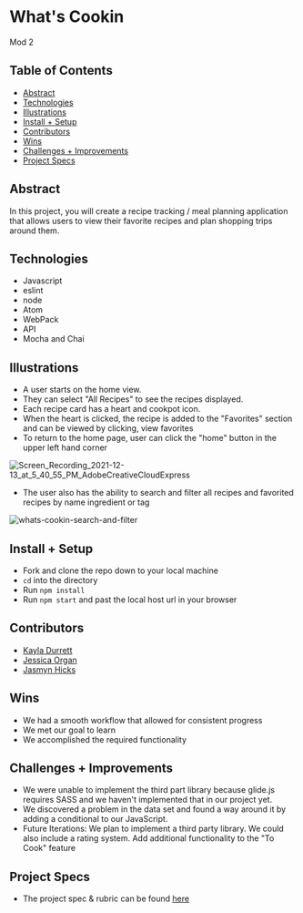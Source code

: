# What's Cookin
Mod 2

## Table of Contents
  - [Abstract](#abstract)
  - [Technologies](#technologies)
  - [Illustrations](#illustrations)
  - [Install + Setup](#set-up)
  - [Contributors](#contributors)
  - [Wins](#wins)
  - [Challenges + Improvements](#challenges-+-Improvements)
  - [Project Specs](#project-specs)

## Abstract
In this project, you will create a recipe tracking / meal planning application that allows users to view their favorite recipes and plan shopping trips around them.

## Technologies
  - Javascript
  - eslint
  - node
  - Atom
  - WebPack
  - API
  - Mocha and Chai

## Illustrations

 - A user starts on the home view.
 - They can select "All Recipes" to see the recipes displayed.
 - Each recipe card has a heart and cookpot icon.
 - When the heart is clicked, the recipe is added to the "Favorites" section and can be viewed by clicking, view favorites
 - To return to the home page, user can click the "home" button in the upper left hand corner

 ![Screen_Recording_2021-12-13_at_5_40_55_PM_AdobeCreativeCloudExpress](https://user-images.githubusercontent.com/78129211/145912073-a2f7453c-6c4b-4c17-a42a-0b7a40691571.gif)

 - The user also has the ability to search and filter all recipes and favorited recipes by name ingredient or tag

 ![whats-cookin-search-and-filter](https://user-images.githubusercontent.com/78129211/145909826-064e4061-4a45-4553-808b-5b5da77f997d.gif)

## Install + Setup
  - Fork and clone the repo down to your local machine
  - `cd` into the directory
  - Run `npm install`
  - Run `npm start` and past the local host url in your browser

## Contributors
  - [Kayla Durrett](https://github.com/krdurrett)
  - [Jessica Organ](https://github.com/Jorgan612)
  - [Jasmyn Hicks](https://github.com/jasmyn2244)

## Wins
  - We had a smooth workflow that allowed for consistent progress
  - We met our goal to learn
  - We accomplished the required functionality

## Challenges + Improvements
  - We were unable to implement the third part library because glide.js requires SASS and we haven't implemented that in our project yet.
  - We discovered a problem in the data set and found a way around it by adding a conditional to our JavaScript.
  - Future Iterations: We plan to implement a third party library. We could also include a rating system. Add additional functionality to the "To Cook" feature

## Project Specs
  - The project spec & rubric can be found [here](https://frontend.turing.edu/projects/whats-cookin-part-one.html)
